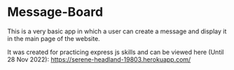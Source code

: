 # Message-Board

This is a very basic app in which a user can create a message and display it in the main page of the website.

It was created for practicing express js skills and can be viewed here (Until 28 Nov 2022): https://serene-headland-19803.herokuapp.com/
